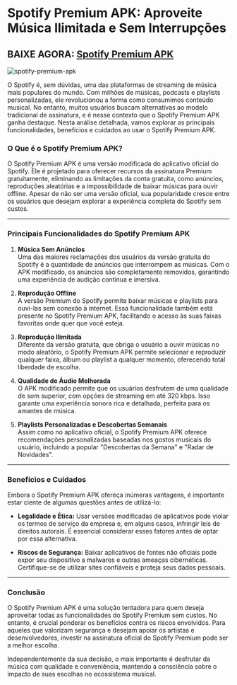# **Spotify Premium APK: Aproveite Música Ilimitada e Sem Interrupções**

## BAIXE AGORA: [Spotify Premium APK](https://spoo.me/a5hZHo)

![spotify-premium-apk](https://github.com/user-attachments/assets/9e767025-74f7-4dca-8042-2ee19b5b2633)

O Spotify é, sem dúvidas, uma das plataformas de streaming de música mais populares do mundo. Com milhões de músicas, podcasts e playlists personalizadas, ele revolucionou a forma como consumimos conteúdo musical. No entanto, muitos usuários buscam alternativas ao modelo tradicional de assinatura, e é nesse contexto que o Spotify Premium APK ganha destaque. Nesta análise detalhada, vamos explorar as principais funcionalidades, benefícios e cuidados ao usar o Spotify Premium APK.

### **O Que é o Spotify Premium APK?**

O Spotify Premium APK é uma versão modificada do aplicativo oficial do Spotify. Ele é projetado para oferecer recursos da assinatura Premium gratuitamente, eliminando as limitações da conta gratuita, como anúncios, reproduções aleatórias e a impossibilidade de baixar músicas para ouvir offline. Apesar de não ser uma versão oficial, sua popularidade cresce entre os usuários que desejam explorar a experiência completa do Spotify sem custos.

---

### **Principais Funcionalidades do Spotify Premium APK**

1. **Música Sem Anúncios**  
   Uma das maiores reclamações dos usuários da versão gratuita do Spotify é a quantidade de anúncios que interrompem as músicas. Com o APK modificado, os anúncios são completamente removidos, garantindo uma experiência de audição contínua e imersiva.

2. **Reprodução Offline**  
   A versão Premium do Spotify permite baixar músicas e playlists para ouvi-las sem conexão à internet. Essa funcionalidade também está presente no Spotify Premium APK, facilitando o acesso às suas faixas favoritas onde quer que você esteja.

3. **Reprodução Ilimitada**  
   Diferente da versão gratuita, que obriga o usuário a ouvir músicas no modo aleatório, o Spotify Premium APK permite selecionar e reproduzir qualquer faixa, álbum ou playlist a qualquer momento, oferecendo total liberdade de escolha.

4. **Qualidade de Áudio Melhorada**  
   O APK modificado permite que os usuários desfrutem de uma qualidade de som superior, com opções de streaming em até 320 kbps. Isso garante uma experiência sonora rica e detalhada, perfeita para os amantes de música.

5. **Playlists Personalizadas e Descobertas Semanais**  
   Assim como no aplicativo oficial, o Spotify Premium APK oferece recomendações personalizadas baseadas nos gostos musicais do usuário, incluindo a popular "Descobertas da Semana" e "Radar de Novidades".

---

### **Benefícios e Cuidados**

Embora o Spotify Premium APK ofereça inúmeras vantagens, é importante estar ciente de algumas questões antes de utilizá-lo:

- **Legalidade e Ética:** Usar versões modificadas de aplicativos pode violar os termos de serviço da empresa e, em alguns casos, infringir leis de direitos autorais. É essencial considerar esses fatores antes de optar por essa alternativa.
  
- **Riscos de Segurança:** Baixar aplicativos de fontes não oficiais pode expor seu dispositivo a malwares e outras ameaças cibernéticas. Certifique-se de utilizar sites confiáveis e proteja seus dados pessoais.

---

### **Conclusão**

O Spotify Premium APK é uma solução tentadora para quem deseja aproveitar todas as funcionalidades do Spotify Premium sem custos. No entanto, é crucial ponderar os benefícios contra os riscos envolvidos. Para aqueles que valorizam segurança e desejam apoiar os artistas e desenvolvedores, investir na assinatura oficial do Spotify Premium pode ser a melhor escolha.

Independentemente da sua decisão, o mais importante é desfrutar da música com qualidade e conveniência, mantendo a consciência sobre o impacto de suas escolhas no ecossistema musical.
